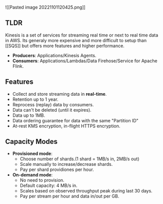 ![[Pasted image 20221101120425.png]]

## TLDR
Kinesis is a set of services for streaming real time or next to real time data in AWS. Its generaly more expensive and more difficult to setup than [[SQS]] but offers more features and higher performance.

- **Producers**: Applications/Kinesis Agents.
- **Consumers**: Applications/Lambdas/Data Firehose/Service for Apache Flink.

## Features

- Collect and store streaming data in **real-time**.
- Retention up to 1 year.
- Reprocess (replay) data by consumers.
- Data can't be deleted (until it expires).
- Data up to 1MB.
- Data ordering guarantee for data with the same "Partition ID"
- At-rest KMS encryption, in-flight HTTPS encryption.

## Capacity Modes

- **Provisioned mode**:
  - Choose number of shards.(1 shard = 1MB/s in, 2MB/s out)
  - Scale manually to increase/decrease shards.
  - Pay per shard providiones per hour.
- **On-demand mode**:
  - No need to provision.
  - Default capacity: 4 MB/s in.
  - Scales based on observed throughput peak during last 30 days.
  - Pay per stream per hour and data in/out per GB.
